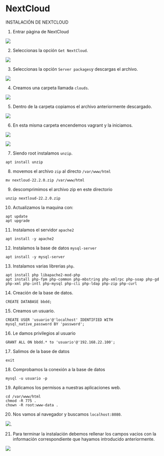 # NextCloud

INSTALACIÓN DE NEXTCLOUD

1. Entrar pàgina de NextCloud

![](/Manuales/Fotos/Pagina.png)


2. Seleccionas la opción `Get NextCloud`.

![](/Manuales/Fotos/Opcion.png)


3. Seleccionas la opción ``Server packages``y descargas el archivo.


![](/Manuales/Fotos/Descargar1.png)


4. Creamos una carpeta llamada ``clouds``.

![](/Manuales/Fotos/carpetanueva.png)

5. Dentro de la carpeta copiamos el archivo anteriormente descargado.

![](/Manuales/Fotos/copiar.png)

6. En esta misma carpeta encendemos vagrant y la iniciamos.

![](/Manuales/Fotos/vagrantup.png)



![](/Manuales/Fotos/vagrantssh.png)



7. Siendo root instalamos ``unzip``.

~~~
apt install unzip
~~~
8. movemos el archivo ``zip`` al directo ``/var/www/html``

~~~
mv nextloud-22.2.0.zip /var/www/html
~~~

9. descomprimimos el archivo zip en este directorio

~~~
unzip nextloud-22.2.0.zip
~~~


10. Actualizamos la maquina con:

~~~
apt update
apt upgrade
~~~
11. Instalamos el servidor ``apache2``

~~~
apt install -y apache2
~~~
12. Instalamos la base de datos ``mysql-server``
~~~
apt install -y mysql-server
~~~
13. Instalamos varias librerias ``php``.
~~~
apt install php libapache2-mod-php
apt install php-fpm php-common php-mbstring php-xmlrpc php-soap php-gd php-xml php-intl php-mysql php-cli php-ldap php-zip php-curl
~~~
14. Creación de la base de datos.
~~~
CREATE DATABASE bbdd;
~~~
15. Creamos un usuario.
~~~
CREATE USER 'usuario'@'localhost' IDENTIFIED WITH mysql_native_password BY 'password';
~~~
16. Le damos privilegios al usuario
~~~
GRANT ALL ON bbdd.* to 'usuario'@'192.168.22.100';
~~~
17. Salimos de la base de datos
~~~
exit
~~~
18. Comprobamos la conexión a la base de datos
~~~
mysql -u usuario -p
~~~
19. Aplicamos los permisos a nuestras aplicaciones web.
~~~
cd /var/www/html
chmod -R 775 .
chown -R root:www-data .
~~~
20. Nos vamos al navegador y buscamos ``localhost:8080``.

![](/Manuales/Fotos/localhost:8080.png).

21. Para terminar la instalación debemos rellenar los campos vacios con la información correspondiente que hayamos introducido anteriormente.

![](/Manuales/Fotos/ultima.png)
